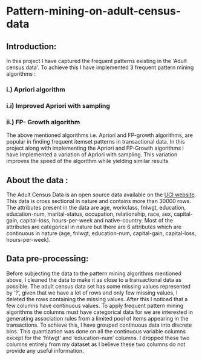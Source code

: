 # Pattern-mining-on-adult-census-data

## Introduction:
In this project I have captured the frequent patterns existing in the 'Adult census data'. To achieve this I have implemented 3 frequent pattern mining algorithms :

### i.) Apriori algorithm
### i.i) Improved Apriori with sampling
### ii.) FP- Growth algorithm

The above mentioned algorithms i.e. Apriori and FP-growth algorithms, are popular in finding frequent itemset patterns in transactional data. In this project along with implementing the Apriori and FP-Growth algorithms I have Implemented a variation of Apriori with sampling. This variation improves the speed of the algorithm while yielding similar results.

## About the data :
The Adult Census Data is an open source data available on the [UCI website](https://archive.ics.uci.edu/ml/datasets/Adult). This data is cross sectional in nature and contains more than 30000 rows. The attributes present in the data are age, workclass, fnlwgt, education, education-num, marital-status, occupation, relationship, race, sex, capital-gain, capital-loss, hours-per-week and native-country. Most of the attributes are categorical in nature but there are 6 attributes which are continuous in nature (age, fnlwgt, education-num, capital-gain, capital-loss, hours-per-week).

## Data pre-processing:
Before subjecting the data to the pattern mining algorithms mentioned above, I cleaned the data to make it as close to a transactional data as possible. The adult census data set has some missing values represented by ‘?’, given that we have a lot of rows and only few missing values, I deleted the rows containing the missing values. After this I noticed that a few columns have continuous values. To apply frequent pattern mining algorithms the columns must have categorical data for we are interested in generating association rules from a limited pool of items appearing in the transactions. To achieve this, I have grouped continuous data into discrete bins. This quantization was done on all the continuous variable columns except for the ‘fnlwgt’ and ‘education-num’ columns. I dropped these two columns entirely from my dataset as I believe these two columns do not provide any useful information.
